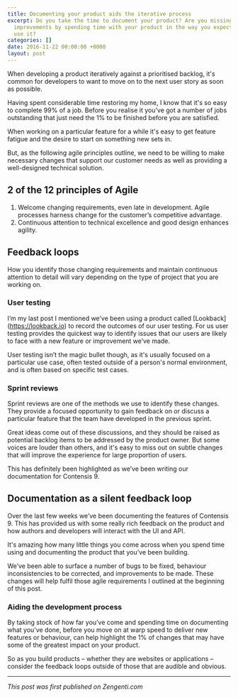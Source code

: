 ```yaml
---
title: Documenting your product aids the iterative process
excerpt: Do you take the time to document your product? Are you missing out on valuable
  improvements by spending time with your product in the way you expect your users
  use it?
categories: []
date: 2016-11-22 00:00:00 +0000
layout: post
---
```

When developing a product iteratively against a prioritised backlog, it's common for developers to want to move on to the next user story as soon as possible.

Having spent considerable time restoring my home, I know that it's so easy to complete 99% of a job. Before you realise it you’ve got a number of jobs outstanding that just need the 1% to be finished before you are satisfied.

When working on a particular feature for a while it's easy to get feature fatigue and the desire to start on something new sets in.

But, as the following agile principles outline, we need to be willing to make necessary changes that support our customer needs as well as providing a well-designed technical solution.

## 2 of the 12 principles of Agile
1. Welcome changing requirements, even late in development. Agile processes harness change for the customer’s competitive advantage.
2. Continuous attention to technical excellence and good design enhances agility.

## Feedback loops
How you identify those changing requirements and maintain continuous attention to detail will vary depending on the type of project that you are working on.
### User testing
I’m my last post I mentioned we’ve been using a product called [Lookback] (https://lookback.io) to record the outcomes of our user testing. For us user testing provides the quickest way to identify issues that our users are likely to face with a new feature or improvement we’ve made.

User testing isn’t the magic bullet though, as it's usually focused on a particular use case, often tested outside of a person's normal environment, and is often based on specific test cases.

### Sprint reviews
Sprint reviews are one of the methods we use to identify these changes. They provide a focused opportunity to gain feedback on or discuss a particular feature that the team have developed in the previous sprint.

Great ideas come out of these discussions, and they should be raised as potential backlog items to be addressed by the product owner. But some voices are louder than others, and it's easy to miss out on subtle changes that will improve the experience for large proportion of users.

This has definitely been highlighted as we’ve been writing our documentation for Contensis 9.

## Documentation as a silent feedback loop
Over the last few weeks we’ve been documenting the features of Contensis 9. This has provided us with some really rich feedback on the product and how authors and developers will interact with the UI and API.

It's amazing how many little things you come across when you spend time using and documenting the product that you’ve been building.

We’ve been able to surface a number of bugs to be fixed, behaviour inconsistencies to be corrected, and improvements to be made. These changes will help fulfil those agile requirements I outlined at the beginning of this post.

### Aiding the development process
By taking stock of how far you’ve come and spending time on documenting what you’ve done, before you move on at warp speed to deliver new features or behaviour, can help highlight the 1% of changes that may have some of the greatest impact on your product.

So as you build products – whether they are websites or applications – consider the feedback loops outside of those that are audible and obvious.

---

*This post was first published on Zengenti.com*
